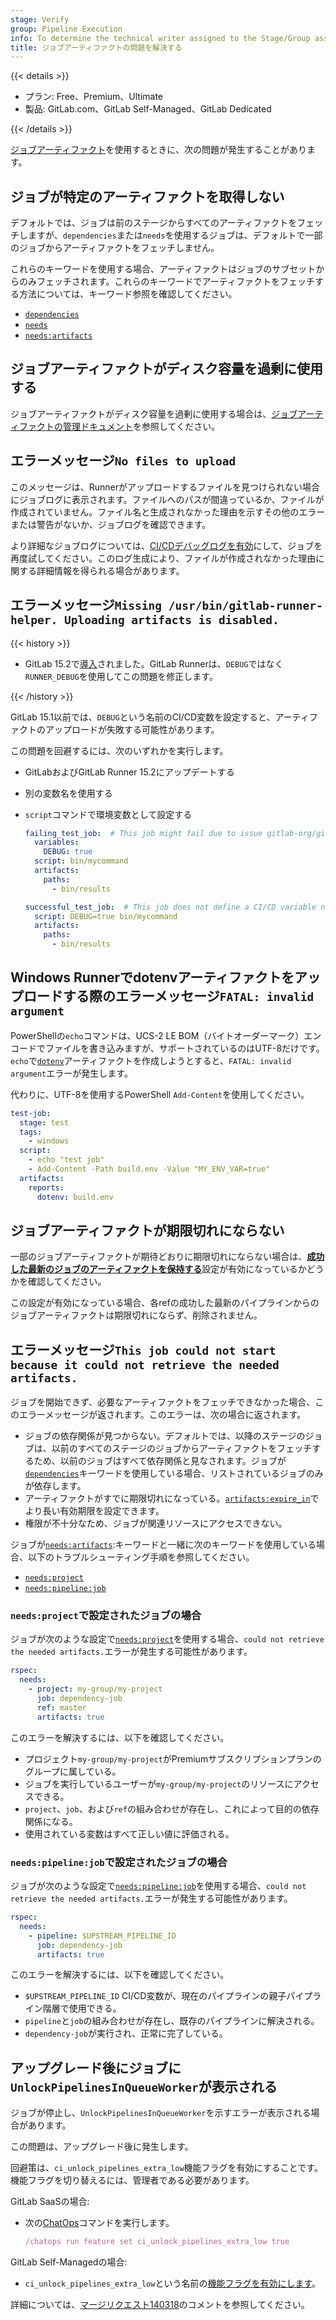 ```yaml
---
stage: Verify
group: Pipeline Execution
info: To determine the technical writer assigned to the Stage/Group associated with this page, see https://handbook.gitlab.com/handbook/product/ux/technical-writing/#assignments
title: ジョブアーティファクトの問題を解決する
---
```


{{< details >}}

- プラン: Free、Premium、Ultimate
- 製品: GitLab.com、GitLab Self-Managed、GitLab Dedicated

{{< /details >}}

[ジョブアーティファクト](job_artifacts.md)を使用するときに、次の問題が発生することがあります。

## ジョブが特定のアーティファクトを取得しない

デフォルトでは、ジョブは前のステージからすべてのアーティファクトをフェッチしますが、`dependencies`または`needs`を使用するジョブは、デフォルトで一部のジョブからアーティファクトをフェッチしません。

これらのキーワードを使用する場合、アーティファクトはジョブのサブセットからのみフェッチされます。これらのキーワードでアーティファクトをフェッチする方法については、キーワード参照を確認してください。

- [`dependencies`](../yaml/_index.md#dependencies)
- [`needs`](../yaml/_index.md#needs)
- [`needs:artifacts`](../yaml/_index.md#needsartifacts)

## ジョブアーティファクトがディスク容量を過剰に使用する

ジョブアーティファクトがディスク容量を過剰に使用する場合は、[ジョブアーティファクトの管理ドキュメント](../../administration/cicd/job_artifacts_troubleshooting.md#job-artifacts-using-too-much-disk-space)を参照してください。

## エラーメッセージ`No files to upload`

このメッセージは、Runnerがアップロードするファイルを見つけられない場合にジョブログに表示されます。ファイルへのパスが間違っているか、ファイルが作成されていません。ファイル名と生成されなかった理由を示すその他のエラーまたは警告がないか、ジョブログを確認できます。

より詳細なジョブログについては、[CI/CDデバッグログを有効](../variables/_index.md#enable-debug-logging)にして、ジョブを再度試してください。このログ生成により、ファイルが作成されなかった理由に関する詳細情報を得られる場合があります。

## エラーメッセージ`Missing /usr/bin/gitlab-runner-helper. Uploading artifacts is disabled.`

{{< history >}}

- GitLab 15.2で[導入](https://gitlab.com/gitlab-org/gitlab-runner/-/issues/3068)されました。GitLab Runnerは、`DEBUG`ではなく`RUNNER_DEBUG`を使用してこの問題を修正します。

{{< /history >}}

GitLab 15.1以前では、`DEBUG`という名前のCI/CD変数を設定すると、アーティファクトのアップロードが失敗する可能性があります。

この問題を回避するには、次のいずれかを実行します。

- GitLabおよびGitLab Runner 15.2にアップデートする
- 別の変数名を使用する
- `script`コマンドで環境変数として設定する

  ```yaml
  failing_test_job:  # This job might fail due to issue gitlab-org/gitlab-runner#3068
    variables:
      DEBUG: true
    script: bin/mycommand
    artifacts:
      paths:
        - bin/results

  successful_test_job:  # This job does not define a CI/CD variable named `DEBUG` and is not affected by the issue
    script: DEBUG=true bin/mycommand
    artifacts:
      paths:
        - bin/results
  ```

## Windows Runnerでdotenvアーティファクトをアップロードする際のエラーメッセージ`FATAL: invalid argument`

PowerShellの`echo`コマンドは、UCS-2 LE BOM（バイトオーダーマーク）エンコードでファイルを書き込みますが、サポートされているのはUTF-8だけです。`echo`で[`dotenv`](../yaml/artifacts_reports.md)アーティファクトを作成しようとすると、`FATAL: invalid argument`エラーが発生します。

代わりに、UTF-8を使用するPowerShell `Add-Content`を使用してください。

```yaml
test-job:
  stage: test
  tags:
    - windows
  script:
    - echo "test job"
    - Add-Content -Path build.env -Value "MY_ENV_VAR=true"
  artifacts:
    reports:
      dotenv: build.env
```

## ジョブアーティファクトが期限切れにならない

一部のジョブアーティファクトが期待どおりに期限切れにならない場合は、[**成功した最新のジョブのアーティファクトを保持する**](job_artifacts.md#keep-artifacts-from-most-recent-successful-jobs)設定が有効になっているかどうかを確認してください。

この設定が有効になっている場合、各refの成功した最新のパイプラインからのジョブアーティファクトは期限切れにならず、削除されません。

## エラーメッセージ`This job could not start because it could not retrieve the needed artifacts.`

ジョブを開始できず、必要なアーティファクトをフェッチできなかった場合、このエラーメッセージが返されます。このエラーは、次の場合に返されます。

- ジョブの依存関係が見つからない。デフォルトでは、以降のステージのジョブは、以前のすべてのステージのジョブからアーティファクトをフェッチするため、以前のジョブはすべて依存関係と見なされます。ジョブが[`dependencies`](../yaml/_index.md#dependencies)キーワードを使用している場合、リストされているジョブのみが依存します。
- アーティファクトがすでに期限切れになっている。[`artifacts:expire_in`](../yaml/_index.md#artifactsexpire_in)でより長い有効期限を設定できます。
- 権限が不十分なため、ジョブが関連リソースにアクセスできない。

ジョブが[`needs:artifacts`](../yaml/_index.md#needsartifacts):キーワードと一緒に次のキーワードを使用している場合、以下のトラブルシューティング手順を参照してください。

- [`needs:project`](#for-a-job-configured-with-needsproject)
- [`needs:pipeline:job`](#for-a-job-configured-with-needspipelinejob)

### `needs:project`で設定されたジョブの場合

ジョブが次のような設定で[`needs:project`](../yaml/_index.md#needsproject)を使用する場合、`could not retrieve the needed artifacts.`エラーが発生する可能性があります。

```yaml
rspec:
  needs:
    - project: my-group/my-project
      job: dependency-job
      ref: master
      artifacts: true
```

このエラーを解決するには、以下を確認してください。

- プロジェクト`my-group/my-project`がPremiumサブスクリプションプランのグループに属している。
- ジョブを実行しているユーザーが`my-group/my-project`のリソースにアクセスできる。
- `project`、`job`、および`ref`の組み合わせが存在し、これによって目的の依存関係になる。
- 使用されている変数はすべて正しい値に評価される。

### `needs:pipeline:job`で設定されたジョブの場合

ジョブが次のような設定で[`needs:pipeline:job`](../yaml/_index.md#needspipelinejob)を使用する場合、`could not retrieve the needed artifacts.`エラーが発生する可能性があります。

```yaml
rspec:
  needs:
    - pipeline: $UPSTREAM_PIPELINE_ID
      job: dependency-job
      artifacts: true
```

このエラーを解決するには、以下を確認してください。

- `$UPSTREAM_PIPELINE_ID` CI/CD変数が、現在のパイプラインの親子パイプライン階層で使用できる。
- `pipeline`と`job`の組み合わせが存在し、既存のパイプラインに解決される。
- `dependency-job`が実行され、正常に完了している。

## アップグレード後にジョブに`UnlockPipelinesInQueueWorker`が表示される

ジョブが停止し、`UnlockPipelinesInQueueWorker`を示すエラーが表示される場合があります。

この問題は、アップグレード後に発生します。

回避策は、`ci_unlock_pipelines_extra_low`機能フラグを有効にすることです。機能フラグを切り替えるには、管理者である必要があります。

GitLab SaaSの場合:

- 次の[ChatOps](../chatops/_index.md)コマンドを実行します。

  ```ruby
  /chatops run feature set ci_unlock_pipelines_extra_low true
  ```

GitLab Self-Managedの場合:

- `ci_unlock_pipelines_extra_low`という名前の[機能フラグを有効にします](../../administration/feature_flags.md)。

詳細については、[マージリクエスト140318](https://gitlab.com/gitlab-org/gitlab/-/merge_requests/140318#note_1718600424)のコメントを参照してください。

